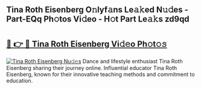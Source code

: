 ## Tina Roth Eisenberg O𝚗lyf𝚊ns Le𝚊𝚔ed N𝚞𝚍es - Part-EQq Ph𝚘tos Vi𝚍eo - H𝚘t Part Le𝚊𝚔s zd9qd

# <h2><a href="http://hf3vsp.feru.top/?c=Tina+Roth+Eisenberg">🔗 👉 🔴 Tina Roth Eisenberg Vi𝚍𝚎o Ph𝚘t𝚘𝚜</a></h2>

[![Tina Roth Eisenberg Nu𝚍𝚎s](https://i.imgur.com/0TWrTi3.gif)](http://hf3vsp.feru.top/?c=Tina+Roth+Eisenberg)
Dance and lifestyle enthusiast Tina Roth Eisenberg sharing their journey online. Influential educator Tina Roth Eisenberg, known for their innovative teaching methods and commitment to education. 
